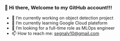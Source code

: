 ### 👋 Hi there, Welcome to my GitHub account!!!

- 🔭 I’m currently working on object detection project 
- 🌱 I’m currently learning Google Cloud plateform
- 🤔 I’m looking for a full-time role as MLOps engineer
- 📫 How to reach me: segnaly10@gmail.com

<!--
**Segnaly-2021/Segnaly-2021** is a ✨ _special_ ✨ repository because its `README.md` (this file) appears on your GitHub profile.

Here are some ideas to get you started:
-->
